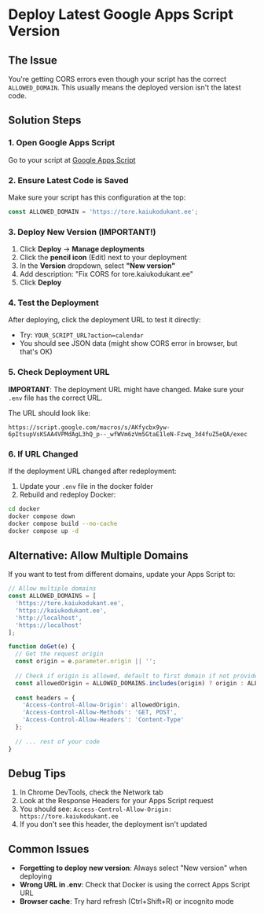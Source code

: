 # Deploy Latest Google Apps Script Version

## The Issue
You're getting CORS errors even though your script has the correct `ALLOWED_DOMAIN`. This usually means the deployed version isn't the latest code.

## Solution Steps

### 1. Open Google Apps Script
Go to your script at [Google Apps Script](https://script.google.com)

### 2. Ensure Latest Code is Saved
Make sure your script has this configuration at the top:
```javascript
const ALLOWED_DOMAIN = 'https://tore.kaiukodukant.ee';
```

### 3. Deploy New Version (IMPORTANT!)
1. Click **Deploy** → **Manage deployments**
2. Click the **pencil icon** (Edit) next to your deployment
3. In the **Version** dropdown, select **"New version"**
4. Add description: "Fix CORS for tore.kaiukodukant.ee"
5. Click **Deploy**

### 4. Test the Deployment
After deploying, click the deployment URL to test it directly:
- Try: `YOUR_SCRIPT_URL?action=calendar`
- You should see JSON data (might show CORS error in browser, but that's OK)

### 5. Check Deployment URL
**IMPORTANT**: The deployment URL might have changed. Make sure your `.env` file has the correct URL.

The URL should look like:
```
https://script.google.com/macros/s/AKfycbx9yw-6pItsupVsKSAA4VPMdAgL3hQ_p--_wfWVm6zVm5GtaE1leN-Fzwq_3d4fuZ5eQA/exec
```

### 6. If URL Changed
If the deployment URL changed after redeployment:
1. Update your `.env` file in the docker folder
2. Rebuild and redeploy Docker:
```bash
cd docker
docker compose down
docker compose build --no-cache
docker compose up -d
```

## Alternative: Allow Multiple Domains
If you want to test from different domains, update your Apps Script to:

```javascript
// Allow multiple domains
const ALLOWED_DOMAINS = [
  'https://tore.kaiukodukant.ee',
  'https://kaiukodukant.ee',
  'http://localhost',
  'https://localhost'
];

function doGet(e) {
  // Get the request origin
  const origin = e.parameter.origin || '';
  
  // Check if origin is allowed, default to first domain if not provided
  const allowedOrigin = ALLOWED_DOMAINS.includes(origin) ? origin : ALLOWED_DOMAINS[0];
  
  const headers = {
    'Access-Control-Allow-Origin': allowedOrigin,
    'Access-Control-Allow-Methods': 'GET, POST',
    'Access-Control-Allow-Headers': 'Content-Type'
  };
  
  // ... rest of your code
}
```

## Debug Tips
1. In Chrome DevTools, check the Network tab
2. Look at the Response Headers for your Apps Script request
3. You should see: `Access-Control-Allow-Origin: https://tore.kaiukodukant.ee`
4. If you don't see this header, the deployment isn't updated

## Common Issues
- **Forgetting to deploy new version**: Always select "New version" when deploying
- **Wrong URL in .env**: Check that Docker is using the correct Apps Script URL
- **Browser cache**: Try hard refresh (Ctrl+Shift+R) or incognito mode